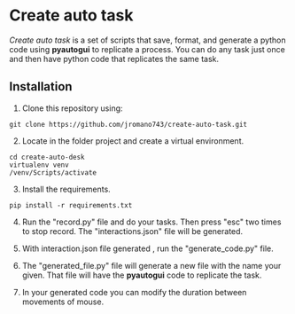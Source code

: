 # Create auto task

_Create auto task_ is a set of scripts that save, format, and generate a python code using **pyautogui** to replicate a process. You can do any task just once and then have python code that replicates the same task.

## Installation
1. Clone this repository using:
~~~
git clone https://github.com/jromano743/create-auto-task.git
~~~

2. Locate in the folder project and create a virtual environment.
~~~
cd create-auto-desk
virtualenv venv
/venv/Scripts/activate
~~~

3. Install the requirements.
~~~
pip install -r requirements.txt
~~~

4. Run the "record.py" file and do your tasks. Then press "esc" two times to stop record. The "interactions.json" file will be generated.

5. With interaction.json file generated , run the "generate_code.py" file.

6. The "generated_file.py" file will generate a new file with the name your given. That file will have the **pyautogui** code to replicate the task.

7. In your generated code you can modify the duration between movements of mouse.